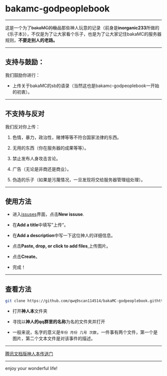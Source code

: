 # bakamc-godpeoplebook

---

这是一个为了~~bakaMC的极品~~那些神人玩意的记录（前身是**inorganic233**所做的《乐子本》），不仅是为了让大家看个乐子，也是为了让大家记住bakaMC的服务器规则，**不要走别人的老路。**

---

## 支持与鼓励：

我们鼓励你进行：

- 上传关于bakaMC的sb的语录（当然这也是bakamc-godpeoplebook一开始的初衷）。

---

## 不支持与反对

我们反对你上传：

1. 色情，暴力，政治性，赌博等等不符合国家法律的东西。

2. 无用的东西（你在服务器的成果等等）。

3. 禁止发布人身攻击言论。

4. 广告（无论是非商还是商业）。

5. 伪造的乐子（如果是污蔑情况，一旦发现将交给服务器管理组处理）。

---

## 使用方法

- 进入[issuses](https://github.com/qwq9scan114514/bakaMC-godpeoplebook/issues)界面，点击**New issuse**.

- 在**Add a title**中填写”上传“。

- 在**Add a description**中写一下这位神人的详细信息。

- 点击**Paste, drop, or click to add files**,上传图片。

- 点击**Create**。

- 完成！

---

## 查看方法

```bash
git clone https://github.com/qwq9scan114514/bakaMC-godpeoplebook.githttps://github.com/qwq9scan114514/bakaMC-godpeoplebook.git
```

- 打开**神人本**文件夹

- 寻找以**神人的qq群里的名称**为名的文件夹并打开

- 一般来说，名字的意义是`年份 月份 几号 次数`，一件事有两个文件，第一个是图片，第二个文本文件是对该事件的描述。

---

[腾讯文档版神人本传送门](https://docs.qq.com/doc/DQVVKV1ZHUVdDWEVa)

---

enjoy your wonderful life!